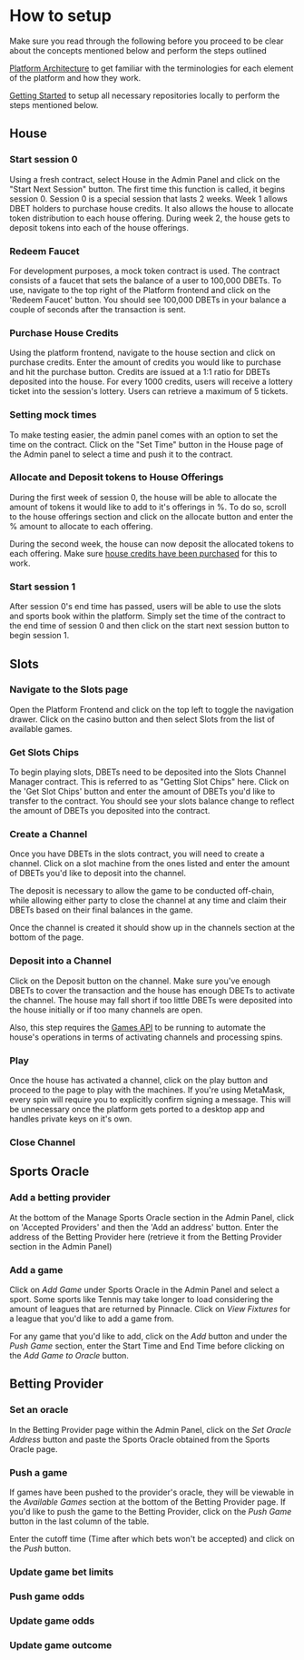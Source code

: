 # How to setup

Make sure you read through the following before you proceed to be clear about the concepts
mentioned below and perform the steps outlined

[Platform Architecture](platform-architecture.md) to get familiar with
the terminologies for each element of the platform and how they work.

[Getting Started](getting-started.md) to setup all necessary repositories locally to perform
the steps mentioned below.

## House

### Start session 0

Using a fresh contract, select House in the Admin Panel and click on the 
"Start Next Session" button. The first time this function is called, it begins session 0.
Session 0 is a special session that lasts 2 weeks. Week 1 allows DBET holders to purchase house
credits. It also allows the house to allocate token distribution to each house offering. 
During week 2, the house gets to deposit tokens into each of the house offerings.

### Redeem Faucet

For development purposes, a mock token contract is used. The contract consists of a faucet 
that sets the balance of a user to 100,000 DBETs. To use, navigate to the top right of the 
Platform frontend and click on the 'Redeem Faucet' button. You should see 100,000 DBETs in 
your balance a couple of seconds after the transaction is sent.

### Purchase House Credits

Using the platform frontend, navigate to the house section and click on purchase credits. 
Enter the amount of credits you would like to purchase and hit the purchase button. 
Credits are issued at a 1:1 ratio for DBETs deposited into the house. For every 1000 credits,
users will receive a lottery ticket into the session's lottery. Users can retrieve a maximum of
5 tickets.

### Setting mock times

To make testing easier, the admin panel comes with an option to set the time on the contract.
Click on the "Set Time" button in the House page of the Admin panel to select a time and
push it to the contract.

### Allocate and Deposit tokens to House Offerings

During the first week of session 0, the house will be able to allocate the amount of tokens
it would like to add to it's offerings in %. To do so, scroll to the house offerings section and 
click on the allocate button and enter the % amount to allocate to each offering.
 
During the second week, the house can now deposit the allocated tokens to each offering. Make sure
[house credits have been purchased](#purchase-house-credits) for this to work.

### Start session 1

After session 0's end time has passed, users will be able to use the slots and sports book 
within the platform. Simply set the time of the contract to the end time of session 0 and 
then click on the start next session button to begin session 1.

## Slots

### Navigate to the Slots page

Open the Platform Frontend and click on the top left to toggle the navigation drawer. Click on 
the casino button and then select Slots from the list of available games.

### Get Slots Chips

To begin playing slots, DBETs need to be deposited into the Slots Channel Manager contract.
This is referred to as "Getting Slot Chips" here. Click on the 'Get Slot Chips' button and
enter the amount of DBETs you'd like to transfer to the contract. You should see your slots 
balance change to reflect the amount of DBETs you deposited into the contract.

### Create a Channel

Once you have DBETs in the slots contract, you will need to create a channel. Click on a 
slot machine from the ones listed and enter the amount of DBETs you'd like to deposit into the channel.

The deposit is necessary to allow the game to be conducted off-chain, while allowing either 
party to close the channel at any time and claim their DBETs based on their final balances in 
the game.

Once the channel is created it should show up in the channels section at the bottom of the page.

### Deposit into a Channel

Click on the Deposit button on the channel. Make sure you've enough DBETs to cover the transaction and
the house has enough DBETs to activate the channel. The house may fall short if too little
DBETs were deposited into the house initially or if too many channels are open.

Also, this step requires the [Games API](getting-started.md#games-api) to be running to automate
the house's operations in terms of activating channels and processing spins.

### Play

Once the house has activated a channel, click on the play button and proceed to the page to play
with the machines. If you're using MetaMask, every spin will require you to explicitly
confirm signing a message. This will be unnecessary once the platform gets ported to a desktop app 
and handles private keys on it's own.

### Close Channel

## Sports Oracle

### Add a betting provider

At the bottom of the Manage Sports Oracle section in the Admin Panel, click on 'Accepted Providers'
and then the 'Add an address' button. Enter the address of the Betting Provider here (retrieve it
from the Betting Provider section in the Admin Panel)

### Add a game

Click on _Add Game_ under Sports Oracle in the Admin Panel and select a sport. Some sports like Tennis
may take longer to load considering the amount of leagues that are returned by Pinnacle. Click on
_View Fixtures_ for a league that you'd like to add a game from. 

For any game that you'd like to add, click on the _Add_ button and under the _Push Game_ section,
enter the Start Time and End Time before clicking on the _Add Game to Oracle_ button.

## Betting Provider

### Set an oracle

In the Betting Provider page within the Admin Panel, click on the _Set Oracle Address_ button and 
paste the Sports Oracle obtained from the Sports Oracle page.

### Push a game

If games have been pushed to the provider's oracle, they will be viewable in the _Available Games_
section at the bottom of the Betting Provider page. If you'd like to push the game to the 
Betting Provider, click on the _Push Game_ button in the last column of the table.

Enter the cutoff time (Time after which bets won't be accepted) and click on the _Push_ button.

### Update game bet limits

### Push game odds

### Update game odds

### Update game outcome
